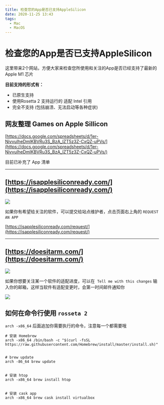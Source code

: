```yaml
---
title: 检查您的App是否已支持AppleSilicon
date: 2020-11-25 13:43
tags:
  - Mac
  - MacOS
---
```

# 检查您的App是否已支持AppleSilicon

这里带来2个网站，方便大家来检查您所使用和关注的App是否已经支持了最新的Apple M1 芯片

**目前支持的形式有：**

- 已原生支持
- 使用Rosetta 2 支持运行的 适配 Intel 引用
- 完全不支持 (包括崩溃、无法启动等各种症状)

## 网友整理 Games on Apple Sillicon

[https://docs.google.com/spreadsheets/d/1er-NivvuIheDmIKBVRu3S_BzA_lZT5z3Z-CxQZ-uPVs/](https://docs.google.com/spreadsheets/d/1er-NivvuIheDmIKBVRu3S_BzA_lZT5z3Z-CxQZ-uPVs/)

目前已补充了 App 清单

---

## [https://isapplesiliconready.com/](https://isapplesiliconready.com/)

![](http://ipic-typora-samzong.oss-cn-qingdao.aliyuncs.com/ipic/2020-11-24-142803.png)

如果你有希望给关注的软件，可以提交给站点维护者，点击页面右上角的 `REQUEST AN APP` 

[https://isapplesiliconready.com/request/](https://isapplesiliconready.com/request/)

---

## [https://doesitarm.com/](https://doesitarm.com/)

![](http://ipic-typora-samzong.oss-cn-qingdao.aliyuncs.com/ipic/2020-11-24-143231.png)

如果你想要关注某一个软件的适配进度，可以在  `Tell me with this changes` 输入你的邮箱，这样当软件有适配变更时，会第一时间邮件通知你

![](http://ipic-typora-samzong.oss-cn-qingdao.aliyuncs.com/ipic/2020-11-24-143450.png)

## 如何在命令行使用 `rosseta 2` 

`arch -x86_64` 后面追加你需要执行的命令，注意每一个都需要哦

```
# 安装 Homebrew
arch -x86_64 /bin/bash -c "$(curl -fsSL https://raw.githubusercontent.com/Homebrew/install/master/install.sh)"


# brew update 
arch -86_64 brew update


# 安装 htop
arch -x86_64 brew install htop


# 安装 cask app
arch -x86_64 brew cask install virtualbox
```